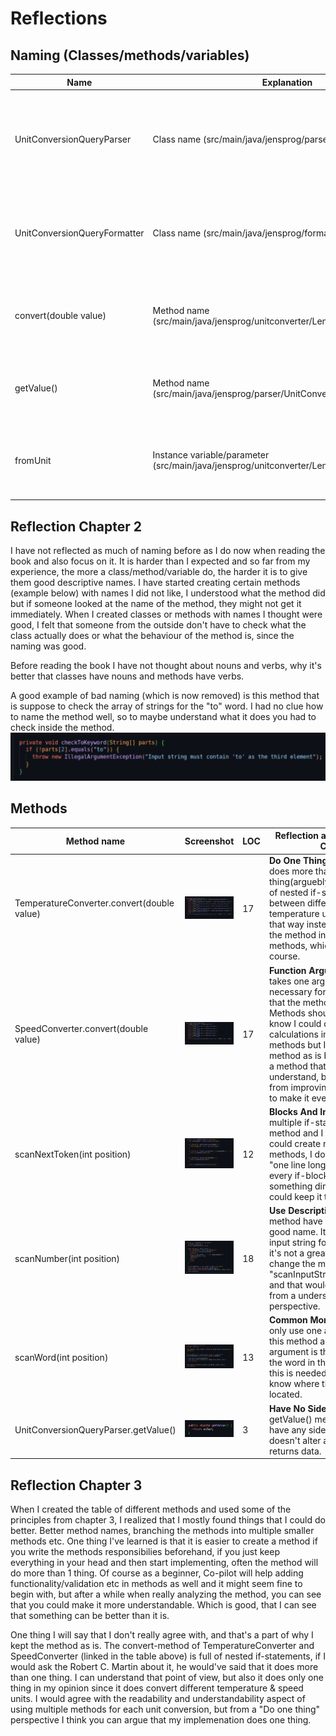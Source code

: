 # Reflections

## Naming (Classes/methods/variables)

| Name                       | Explanation                                                                                                                                                                                                                                                                         | Reflection and rules Clean Code |
| -------------------------- | ----------------------------------------------------------------------------------------------------------------------------------------------------------------------------------------------------------------------------------------------------------------------------------- | -------------------------------- |
| UnitConversionQueryParser  | Class name (src/main/java/jensprog/parser)  |    **Class name**: The class name fulfills the book’s "rule" of a noun phrase or a noun. It describes what it parses and what the class is. **Use Pronounceable names**: You can say it easily, but it’s quite long so maybe you could remove the "Query" part of the class name.                              |
| UnitConversionQueryFormatter | Class name (src/main/java/jensprog/formatter)                              |   **Avoid Mental Mapping**: I believe that I could use more clarity in the naming of this class. The purpose of the class is to format and display the conversion between two units. A change to "UnitConversionDisplayFormatter" might be better.                                     |
| convert(double value)      | Method name (src/main/java/jensprog/unitconverter/LengthConverter.java)                         |     **Method names**: The naming is short, but it says what it does. I could be more explicit and create methods for each conversion e.g., "convertMeterToCentimeter" but when using the convert method I believe it shows its action.                                |
| getValue()                 |    Method name (src/main/java/jensprog/parser/UnitConversionQueryParser.java)                                                                                                      |           **Pick One Word per Concept**: The usage of "get" is used across the module. I don’t use "fetch", "retrieve", etc. for different "getter" methods, they use only one word.                           |
| fromUnit                   | Instance variable/parameter (src/main/java/jensprog/unitconverter/LengthConverter.java)                                                        |     **Use Intention-Revealing Names**: The instance variable/parameter could be better in my opinion if I changed it to "fromSourceUnit". I decided to stick to this naming instead because I think it’s clear enough.   |

## Reflection Chapter 2

I have not reflected as much of naming before as I do now when reading the book and also focus on it. It is harder than I expected and so far from my experience, the more a class/method/variable do, the harder it is to give them good descriptive names. I have started creating certain methods (example below) with names I did not like, I understood what the method did but if someone looked at the name of the method, they might not get it immediately. When I created classes or methods with names I thought were good, I felt that someone from the outside don't have to check what the class actually does or what the behaviour of the method is, since the naming was good.

Before reading the book I have not thought about nouns and verbs, why it's better that classes have nouns and methods have verbs. 

A good example of bad naming (which is now removed) is this method that is suppose to check the array of strings for the "to" word. I had no clue how to name the method well, so to maybe understand what it does you had to check inside the method. ![Bad naming example](images/checkToKeyword.png)

## Methods

| Method name              | Screenshot                                                    | LOC | Reflection and rules Clean Code |
|---------------------------|---------------------------------------------------------------|-----|---------------------------------|
| TemperatureConverter.convert(double value)     | ![TemperatureConverter](/docs/images/TempConverterMethod.png) | 17  | **Do One Thing**: This method does more than one thing(arguebly), it uses a lot of nested if-statements between different temperature units. I kept it that way instead of separating the method into multiple methods, which is better of course. |
| SpeedConverter.convert(double value)     | ![SpeedConverter](/docs/images/SpeedConverterMethod.png)      | 17  | **Function Arguments**: Only takes one argument which is necessary for the calculations that the method does. **Small!**: Methods should be small, I know I could do these calculations in multiple methods but I kept the method as is because it is not a method that is hard to understand, but could benefit from improving the readability to make it even easier to read |
| scanNextToken(int position) | ![Tokenizer](/docs/images/ScanNextTokenMethod.png)          | 12  | **Blocks And Indenting**: I use multiple if-statements in this method and I know that I could create multiple methods, I don't follow the "one line long" but since every if-block returns something directly I thought I could keep it that way. |
| scanNumber(int position)  | ![Tokenizer](/docs/images/ScanNumberMethod.png)               | 18  | **Use Descriptive Names**: The method have in my opinion a good name. It checks the input string for numbers. But, it's not a great name. I could change the methods name to "scanInputStringForNumbers" and that would've been better from a understandability perspective. |
| scanWord(int position)    | ![Tokenizer](/docs/images/ScanWordMethod.png)                 | 13  | **Common Monadic Forms**: I only use one argument for this method and that argument is the position of the word in the input string, this is needed to be able to know where the word is located.|
|UnitConversionQueryParser.getValue() |![UnitConversionQueryParser](/docs/images/getValue.png) | 3 | **Have No Side Effects**: The getValue() method doesn't have any side effects since it doesn't alter anything, it just returns data. |

## Reflection Chapter 3

When I created the table of different methods and used some of the principles from chapter 3, I realized that I mostly found things that I could do better. Better method names, branching the methods into multiple smaller methods etc. One thing I've learned is that it is easier to create a method if you write the methods responsibilies beforehand, if you just keep everything in your head and then start implementing, often the method will do more than 1 thing. Of course as a beginner, Co-pilot will help adding functionality/validation etc in methods as well and it might seem fine to begin with, but after a while when really analyzing the method, you can see that you could make it more understandable. Which is good, that I can see that something can be better than it is.

One thing I will say that I don't really agree with, and that's a part of why I kept the method as is. The convert-method of TemperatureConverter and SpeedConverter (linked in the table above) is full of nested if-statements, if I would ask the Robert C. Martin about it, he would've said that it does more than one thing. I can understand that point of view, but also it does only one thing in my opinion since it does convert different temperature & speed units. I would agree with the readability and understandability aspect of using multiple methods for each unit conversion, but from a "Do one thing" perspective I think you can argue that my implemenation does one thing.
